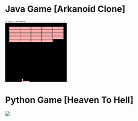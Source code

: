 # Java Game [Arkanoid Clone]
<img src="Java/Arkanoid/Arkanoid.gif" width="200"/>

# Python Game [Heaven To Hell]
<img src="Python/HeavenToHell.gif" width="200"/>



